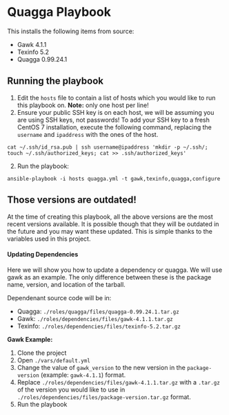 # Quagga Playbook

This installs the following items from source:
* Gawk 4.1.1
* Texinfo 5.2
* Quagga 0.99.24.1

## Running the playbook
1. Edit the `hosts` file to contain a list of hosts which you would like to run this playbook on. __Note:__ only one host per line!
2. Ensure your public SSH key is on each host, we will be assuming you are using SSH keys, not passwords! To add your SSH key to a fresh CentOS 7 installation, execute the following command, replacing the `username` and `ipaddress` with the ones of the host.
```shell
cat ~/.ssh/id_rsa.pub | ssh username@ipaddress 'mkdir -p ~/.ssh/; touch ~/.ssh/authorized_keys; cat >> .ssh/authorized_keys'
```
2. Run the playbook:
```shell
ansible-playbook -i hosts quagga.yml -t gawk,texinfo,quagga,configure
```

## Those versions are outdated!

At the time of creating this playbook, all the above versions are the most recent versions available. It is possible though that they will be outdated in the future and you may want these updated. This is simple thanks to the variables used in this project.

#### Updating Dependencies

Here we will show you how to update a dependency or quagga. We will use gawk as an example. The only difference between these is the package name, version, and location of the tarball.

Dependenant source code will be in:
* Quagga: `./roles/quagga/files/quagga-0.99.24.1.tar.gz`
* Gawk: `./roles/dependencies/files/gawk-4.1.1.tar.gz`
* Texinfo: `./roles/dependencies/files/texinfo-5.2.tar.gz`

__Gawk Example:__
1. Clone the project
2. Open `./vars/default.yml`
3. Change the value of `gawk_version` to the new version in the `package-version` (example: `gawk-4.1.1`) format.
4. Replace `./roles/dependencies/files/gawk-4.1.1.tar.gz` with a `.tar.gz` of the version you would like to use in `./roles/dependencies/files/package-version.tar.gz` format.
5. Run the playbook

